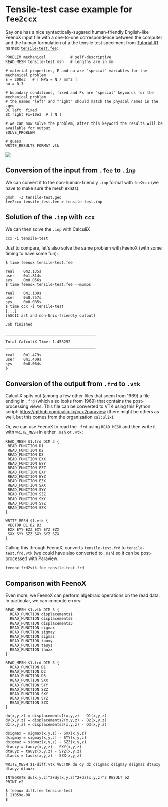 # Tensile-test case example for `fee2ccx`

Say one has a nice syntactically-sugared human-friendly English-like FeenoX input file with a one-to-one correspondence between the computer and the human formulation of a the tensile test speciment from [Tutorial #1](https://www.seamplex.com/feenox/doc/tutorials/110-tensile-test/) named [`tensile-test.fee`](tensile-test.fee):

```feenox
PROBLEM mechanical           # self-descriptive
READ_MESH tensile-test.msh   # lengths are in mm

# material properties, E and nu are "special" variables for the mechanical problem
E = 200e3   # [ MPa = N / mm^2 ]
nu = 0.3

# boundary conditions, fixed and Fx are "special" keywords for the mechanical problem
# the names "left" and "right" should match the physcal names in the .geo
BC left  fixed
BC right Fx=10e3  # [ N ]

# we can now solve the problem, after this keyword the results will be available for output
SOLVE_PROBLEM

# guess
WRITE_RESULTS FORMAT vtk
```

![](gmsh-mesh-surface-only.png)


## Conversion of the input from `.fee` to `.inp`

We can convert it to the non-human-friendly `.inp` format with `fee2ccx` (we have to make sure the mesh exists):

```terminal
gmsh  -3 tensile-test.geo
fee2ccx tensile-test.fee > tensile-test.inp
```


## Solution of the `.inp` with `ccx`

We can then solve the `.inp` with CalculiX

```terminal
ccx -i tensile-test
```

Just to compare, let's also solve the same problem with FeenoX (with some timing to have some fun):

```terminal
$ time feenox tensile-test.fee

real    0m2.135s
user    0m1.814s
sys     0m0.056s
$ time feenox tensile-test.fee --mumps

real    0m1.109s
user    0m0.757s
sys     0m0.085s
$ time ccx -i tensile-test
[...]
[ASCII art and non-Unix-friendly output]

Job finished

________________________________________

Total CalculiX Time: 1.458292
________________________________________

real    0m1.479s
user    0m1.409s
sys     0m0.064s
$ 
```


## Conversion of the output from `.frd` to `.vtk`

CalculiX spits out (among a few other files that seem from 1969) a file ending in `.frd` (which also looks from 1969) that contains the post-processing views.
This file can be converted to VTK using this Python script: <https://github.com/calculix/ccx2paraview> (there might be others as well, but this comes from the organization `calculix`).

Or, we can use FeenoX to read the `.frd` using `READ_MESH` and then write it with `WRITE_MESH` in either `.msh` or `.vtk`:

```feenox
READ_MESH $1.frd DIM 3 {
 READ_FUNCTION D1
 READ_FUNCTION D2
 READ_FUNCTION D3
 READ_FUNCTION EXX 
 READ_FUNCTION EYY
 READ_FUNCTION EZZ 
 READ_FUNCTION EXY 
 READ_FUNCTION EYZ 
 READ_FUNCTION EZX
 READ_FUNCTION SXX 
 READ_FUNCTION SYY
 READ_FUNCTION SZZ 
 READ_FUNCTION SXY 
 READ_FUNCTION SYZ 
 READ_FUNCTION SZX
}

WRITE_MESH $1.vtk {
 VECTOR D1 D2 D3
 EXX EYY EZZ EXY EYZ EZX
 SXX SYY SZZ SXY SYZ SZX
}
```

Calling this through FeenoX, converts `tensile-test.frd` to `tensile-test.frd.vtk` (we could have also converted to `.msh`) so it can be post-processed with Paraview:

```terminal
feenox frd2vtk.fee tensile-test.frd
```


## Comparison with FeenoX

Even more, we FeenoX can perform algebraic operations on the read data.
In particular, we can compute errors:

```feenox
READ_MESH $1.vtk DIM 3 { 
  READ_FUNCTION displacements1
  READ_FUNCTION displacements2
  READ_FUNCTION displacements3
  READ_FUNCTION sigmax
  READ_FUNCTION sigmay
  READ_FUNCTION sigmaz
  READ_FUNCTION tauxy
  READ_FUNCTION tauyz
  READ_FUNCTION tauzx
}

READ_MESH $1.frd DIM 3 {
  READ_FUNCTION D1
  READ_FUNCTION D2
  READ_FUNCTION D3
  READ_FUNCTION SXX
  READ_FUNCTION SYY
  READ_FUNCTION SZZ
  READ_FUNCTION SXY
  READ_FUNCTION SYZ
  READ_FUNCTION SZX
}

du(x,y,z) = displacements1(x,y,z) - D1(x,y,z)
dy(x,y,z) = displacements2(x,y,z) - D2(x,y,z)
dz(x,y,z) = displacements3(x,y,z) - D3(x,y,z)

dsigmax = sigmax(x,y,z) - SXX(x,y,z)
dsigmay = sigmay(x,y,z) - SYY(x,y,z)
dsigmaz = sigmaz(x,y,z) - SZZ(x,y,z)
dtauxy = tauxy(x,y,z) - SXY(x,y,z)
dtauyz = tauyz(x,y,z) - SYZ(x,y,z)
dtauzx = tauzx(x,y,z) - SZX(x,y,z)

WRITE_MESH $1-diff.vtk VECTOR du dy dz dsigmax dsigmay dsigmaz dtauxy dtauyz dtauzx

INTEGRATE du(x,y,z)^2+dy(x,y,z)^2+dz(x,y,z)^2 RESULT e2
PRINT e2
```


```terminal
$ feenox diff.fee tensile-test
1.11059e-08
$ 
```
